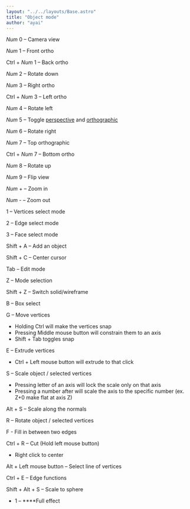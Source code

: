 ```yaml
---
layout: "../../layouts/Base.astro"
title: "Object mode"
author: "ayai"
---
```


*Num* 0 – Camera view

*Num* 1 – Front ortho

Ctrl + *Num* 1 – Back ortho

*Num* 2 – Rotate down

*Num* 3 – Right ortho

Ctrl + *Num* 3 – Left ortho

*Num* 4 – Rotate left

*Num* 5 – Toggle [perspective](https://en.wikipedia.org/wiki/Perspective_(graphical)) and [orthographic](https://en.wikipedia.org/wiki/Orthographic_projection)

*Num* 6 – Rotate right

*Num* 7 – Top orthographic

Ctrl + *Num* 7 – Bottom ortho

*Num* 8 – Rotate up

*Num* 9 – Flip view

*Num* + – Zoom in

*Num* - – Zoom out

1 – Vertices select mode

2 – Edge select mode

3 – Face select mode

Shift + A – Add an object

Shift + C – Center cursor

Tab – Edit mode

Z – Mode selection

Shift + Z – Switch solid/wireframe

B – Box select

G – Move vertices

- Holding Ctrl will make the vertices snap
- Pressing Middle mouse button will constrain them to an axis
- Shift + Tab toggles snap

E – Extrude vertices

- Ctrl + Left mouse button will extrude to that click

S – Scale object / selected vertices

- Pressing letter of an axis will lock the scale only on that axis
- Pressing a number after will scale the axis to the specific number (ex. Z+0 make flat at axis Z)

Alt + S – Scale along the normals

R – Rotate object / selected vertices

F - Fill in between two edges

Ctrl + R – Cut (Hold left mouse button)

- Right click to center

Alt + Left mouse button – Select line of vertices

Ctrl + E – Edge functions

Shift + Alt + S – Scale to sphere

- 1 – ****Full effect

